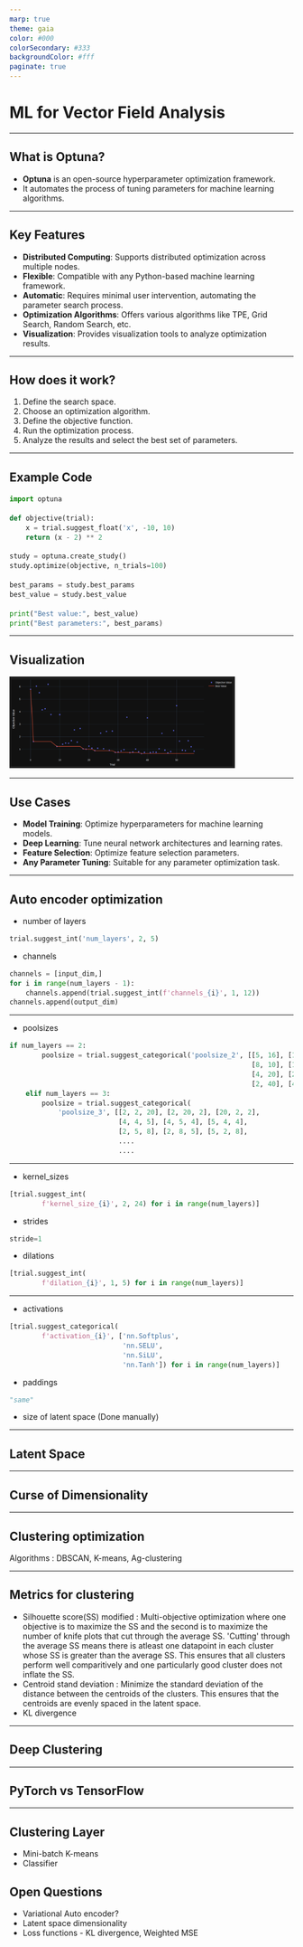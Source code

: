```yaml
---
marp: true
theme: gaia
color: #000
colorSecondary: #333
backgroundColor: #fff
paginate: true
---
```


# ML for Vector Field Analysis

---

## What is Optuna?

- **Optuna** is an open-source hyperparameter optimization framework.
- It automates the process of tuning parameters for machine learning algorithms.

---

## Key Features

- **Distributed Computing**: Supports distributed optimization across multiple nodes.
- **Flexible**: Compatible with any Python-based machine learning framework.
- **Automatic**: Requires minimal user intervention, automating the parameter search process.
- **Optimization Algorithms**: Offers various algorithms like TPE, Grid Search, Random Search, etc.
- **Visualization**: Provides visualization tools to analyze optimization results.

---

## How does it work?

1. Define the search space.
2. Choose an optimization algorithm.
3. Define the objective function.
4. Run the optimization process.
5. Analyze the results and select the best set of parameters.

---

## Example Code

```python
import optuna

def objective(trial):
    x = trial.suggest_float('x', -10, 10)
    return (x - 2) ** 2

study = optuna.create_study()
study.optimize(objective, n_trials=100)

best_params = study.best_params
best_value = study.best_value

print("Best value:", best_value)
print("Best parameters:", best_params)
```

---

## Visualization

<img src="obj_trial.png" width="400" alt="Optuna Visualization">

---

## Use Cases

- **Model Training**: Optimize hyperparameters for machine learning models.
- **Deep Learning**: Tune neural network architectures and learning rates.
- **Feature Selection**: Optimize feature selection parameters.
- **Any Parameter Tuning**: Suitable for any parameter optimization task.

---

## Auto encoder optimization

- number of layers

```python
trial.suggest_int('num_layers', 2, 5)
```

- channels

```python
channels = [input_dim,]
for i in range(num_layers - 1):
    channels.append(trial.suggest_int(f'channels_{i}', 1, 12))
channels.append(output_dim)
```

---

- poolsizes

```python
if num_layers == 2:
        poolsize = trial.suggest_categorical('poolsize_2', [[5, 16], [16, 5],
                                                            [8, 10], [10, 8],
                                                            [4, 20], [20, 4],
                                                            [2, 40], [40, 2]])
    elif num_layers == 3:
        poolsize = trial.suggest_categorical(
            'poolsize_3', [[2, 2, 20], [2, 20, 2], [20, 2, 2],
                           [4, 4, 5], [4, 5, 4], [5, 4, 4],
                           [2, 5, 8], [2, 8, 5], [5, 2, 8],
                           ....
                           ....
```

---

- kernel_sizes

```python
[trial.suggest_int(
        f'kernel_size_{i}', 2, 24) for i in range(num_layers)]
```

- strides

```python
stride=1
```

- dilations

```python
[trial.suggest_int(
        f'dilation_{i}', 1, 5) for i in range(num_layers)]
```

---

- activations

```python
[trial.suggest_categorical(
        f'activation_{i}', ['nn.Softplus',
                            'nn.SELU',
                            'nn.SiLU',
                            'nn.Tanh']) for i in range(num_layers)]
```

- paddings

```python
"same"
```

- size of latent space (Done manually)

---

## Latent Space


---

## Curse of Dimensionality

---

## Clustering optimization

Algorithms : DBSCAN, K-means, Ag-clustering

---

## Metrics for clustering

- Silhouette score(SS) modified : Multi-objective optimization where one objective is to maximize the SS and the second is to maximize the number of knife plots that cut through the average SS. 'Cutting' through the average SS means there is atleast one datapoint in each cluster whose SS is greater than the average SS. This ensures that all clusters perform well comparitively and one particularly good cluster does not inflate the SS.
- Centroid stand deviation : Minimize the standard deviation of the distance between the centroids of the clusters. This ensures that the centroids are evenly spaced in the latent space.
- KL divergence

---

## Deep Clustering

---

## PyTorch vs TensorFlow

---

## Clustering Layer

- Mini-batch K-means
- Classifier


## Open Questions

- Variational Auto encoder?
- Latent space dimensionality
- Loss functions - KL divergence, Weighted MSE

## 
